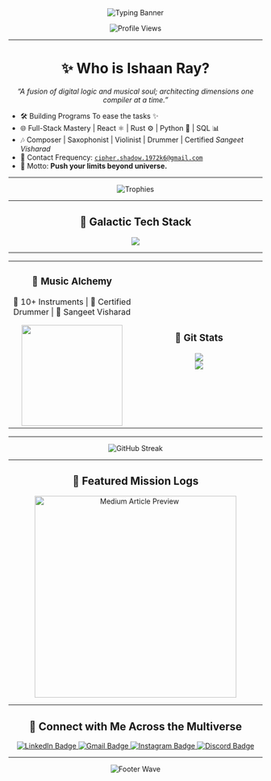 <!-- 👽 Futuristic Welcome Banner -->
<div align="center">
  <img src="https://readme-typing-svg.demolab.com?font=Orbitron&size=28&duration=4000&pause=1000&color=00F9FF&center=true&vCenter=true&width=1000&lines=Hey+Traveler+%F0%9F%9A%80;This+is+Ishaan+Ray+%F0%9F%9B%B8;Full-Stack+Architect+%7C+Compiler+Alchemist+%F0%9F%A7%AA;Coding+the+Future+Today+%E2%9A%A1" alt="Typing Banner" />
</div>

<p align="center">
  <img src="https://komarev.com/ghpvc/?username=cipher-shadow-ir&label=Scans+Detected&color=00F9FF&style=flat-square" alt="Profile Views" />
</p>

---

<!-- 🧬 Cosmic Identity -->
<h1 align="center">✨ Who is Ishaan Ray?</h1>
<p align="center"><i>“A fusion of digital logic and musical soul; architecting dimensions one compiler at a time.”</i></p>

- 🛠️ Building Programs To ease the tasks ✨  
- 🌐 Full-Stack Mastery | React ⚛️ | Rust ⚙️ | Python 🐍 | SQL 📊  
- 🎶 Composer | Saxophonist | Violinist | Drummer | Certified <i>Sangeet Visharad</i>  
- 📡 Contact Frequency: <code>cipher.shadow.1972k6@gmail.com</code>  
- 🌟 Motto: <strong>Push your limits beyond universe.</strong>

---

<!-- 🛸 GitHub Trophy Wall -->
<p align="center">
  <img src="https://github-profile-trophy.vercel.app/?username=cipher-shadow-ir&theme=matrix&no-bg=true&margin-w=15&margin-h=15" alt="Trophies" />
</p>

---

<!-- ⚙️ Tech Arsenal -->
<h2 align="center">🧰 Galactic Tech Stack</h2>
<p align="center">
  <img src="https://skillicons.dev/icons?i=python,react,cpp,java,html,css,js,nodejs,rust,mongodb,postgres,git,github,linux,docker,aws&theme=dark" />
</p>

---

<!-- 🎵 Music Meets Machine -->
<table align="center">
  <tr>
    <td align="center" width="50%">
      <h3>🎼 Music Alchemy</h3>
      <p>🎹 10+ Instruments | 🥁 Certified Drummer | 🎻 Sangeet Visharad</p>
      <img src="https://github.com/Cipher-Shadow-IR/Cipher-Shadow-IR/assets/93732295/5c7e5a8a-9e0d-4bae-8e95-2c4c9e6e1d1f" width="200" />
    </td>
    <td align="center" width="50%">
      <h3>🧠 Git Stats</h3>
      <img src="https://github-readme-stats.vercel.app/api?username=cipher-shadow-ir&show_icons=true&theme=radical&hide_border=true" />
      <br />
      <img src="https://github-readme-stats.vercel.app/api/top-langs/?username=cipher-shadow-ir&layout=compact&theme=radical&hide_border=true" />
    </td>
  </tr>
</table>

---

<!-- 🔥 Git Streaks -->
<p align="center">
  <img src="https://streak-stats.demolab.com?user=cipher-shadow-ir&theme=radical&hide_border=true&ring=00F9FF&fire=00F9FF" alt="GitHub Streak" />
</p>

---

<!-- 🌌 Galactic Projects -->
<h2 align="center">🚀 Featured Mission Logs</h2>
<div align="center">
  <a href="https://github.com/Cipher-Shadow-IR/infinite-compiler-hub">
    <img src="https://github-readme-medium-recent-article.vercel.app/medium/@your_medium_username/0?theme=dark" width="400" alt="Medium Article Preview" />
  </a>
</div>

---

<!-- 🔗 Contact Transmission -->
<h2 align="center">📡 Connect with Me Across the Multiverse</h2>
<p align="center">
  <a href="https://linkedin.com/in/ishaanray">
    <img src="https://img.shields.io/badge/LinkedIn-0A66C2?style=for-the-badge&logo=linkedin&logoColor=white&color=00F9FF" alt="LinkedIn Badge" />
  </a>
  <a href="mailto:cipher.shadow.1972k6@gmail.com">
    <img src="https://img.shields.io/badge/Gmail-EA4335?style=for-the-badge&logo=gmail&logoColor=white&color=00F9FF" alt="Gmail Badge" />
  </a>
  <a href="https://instagram.com/ir.1972k6">
    <img src="https://img.shields.io/badge/Instagram-E4405F?style=for-the-badge&logo=instagram&logoColor=white&color=00F9FF" alt="Instagram Badge" />
  </a>
  <a href="https://discord.com/users/your_discord_id">
    <img src="https://dcbadge.vercel.app/api/shield/your_discord_id?style=for-the-badge&theme=aura" alt="Discord Badge" />
  </a>
</p>

---

<!-- 🌠 Cosmic Footer -->
<div align="center">
  <img src="https://capsule-render.vercel.app/api?type=waving&height=100&color=gradient&customColorList=0,2,4,5&section=footer&text=Keep%20Pushing%20Beyond%20Stars%20%F0%9F%92%AB&fontSize=24&animation=fadeIn" alt="Footer Wave" />
</div>
